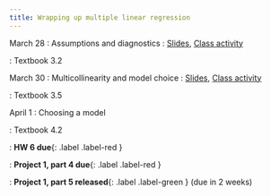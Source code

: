 ```yaml
---
title: Wrapping up multiple linear regression
---
```


March 28
: Assumptions and diagnostics
  : [Slides](https://sta112-s22.github.io/slides/lecture_24.html), [Class activity](https://sta112-s22.github.io/class_activities/ca_lecture_24.html)

: Textbook 3.2

March 30
: Multicollinearity and model choice
  : [Slides](https://sta112-s22.github.io/slides/lecture_25.html), [Class activity](https://sta112-s22.github.io/class_activities/ca_lecture_25.html)

: Textbook 3.5

April 1
: Choosing a model

: Textbook 4.2

: **HW 6 due**{: .label .label-red }

: **Project 1, part 4 due**{: .label .label-red }

: **Project 1, part 5 released**{: .label .label-green } (due in 2 weeks)